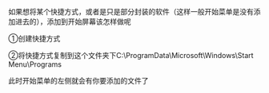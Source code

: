 如果想将某个快捷方式，或者是只是部分封装的软件（这样一般开始菜单是没有添加进去的），添加到开始屏幕该怎样做呢

 

①创建快捷方式

②将快捷方式复制到这个文件夹下C:\ProgramData\Microsoft\Windows\Start Menu\Programs

此时开始菜单的左侧就会有你要添加的文件了